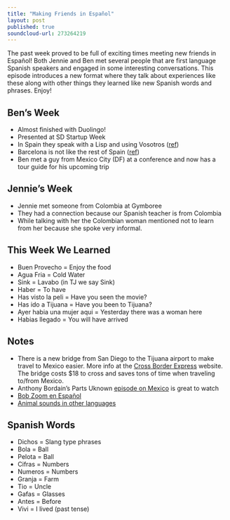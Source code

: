 ```yaml
---
title: "Making Friends in Español"
layout: post
published: true
soundcloud-url: 273264219
---
```

The past week proved to be full of exciting times meeting new friends in Español! Both Jennie and Ben met several people that are first language Spanish speakers and engaged in some interesting conversations. This episode introduces a new format where they talk about experiences like these along with other things they learned like new Spanish words and phrases. Enjoy!

## Ben’s Week
* Almost finished with Duolingo!
* Presented at SD Startup Week
* In Spain they speak with a Lisp and using Vosotros ([ref](https://en.wikipedia.org/wiki/Phonological_history_of_Spanish_coronal_fricatives))
* Barcelona is not like the rest of Spain ([ref](https://en.wikipedia.org/wiki/Catalonia))
* Ben met a guy from Mexico City (DF) at a conference and now has a tour guide for his upcoming trip

## Jennie’s Week
* Jennie met someone from Colombia at Gymboree
* They had a connection because our Spanish teacher is from Colombia
* While talking with her the Colombian woman mentioned not to learn from her because she spoke very informal.

## This Week We Learned
* Buen Provecho = Enjoy the food
* Agua Fria = Cold Water
* Sink = Lavabo (in TJ we say Sink)
* Haber = To have
* Has visto la peli = Have you seen the movie?
* Has ido a Tijuana = Have you been to Tijuana?
* Ayer habia una mujer aqui = Yesterday there was a woman here
* Habias llegado = You will have arrived

## Notes
* There is a new bridge from San Diego to the Tijuana airport to make travel to Mexico easier. More info at the [Cross Border Express](https://www.crossborderxpress.com/node/1) website. The bridge costs $18 to cross and saves tons of time when traveling to/from Mexico.
* Anthony Bordain’s Parts Uknown [episode on Mexico](http://www.cnn.com/video/shows/anthony-bourdain-parts-unknown/season-3/mexico/) is great to watch
* [Bob Zoom en Español](https://www.youtube.com/playlist?list=PLfERVKDmUA50FCL8HeBQmHq07Aem_MRXn)
* [Animal sounds in other languages](https://www.esl-languages.com/en/study-abroad/coffee-time/animal-sounds/index.htm)

## Spanish Words
* Dichos = Slang type phrases
* Bola = Ball
* Pelota = Ball
* Cifras = Numbers
* Numeros = Numbers
* Granja = Farm
* Tio = Uncle
* Gafas = Glasses
* Antes = Before
* Vivi = I lived (past tense)
